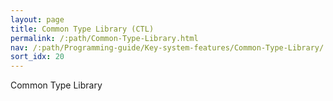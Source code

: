 ```yaml
---
layout: page
title: Common Type Library (CTL)
permalink: /:path/Common-Type-Library.html
nav: /:path/Programming-guide/Key-system-features/Common-Type-Library/
sort_idx: 20
---
```


Common Type Library